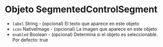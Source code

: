 # Objeto SegmentedControlSegment

* `label` String - (opcional) El texto que aparece en este objeto
* `icon` NativeImage - (opcional) La imagen que aparece en este objeto
* `enabled` Boolean - (opcional) Determina si el objeto es seleccionable. Por defecto: true